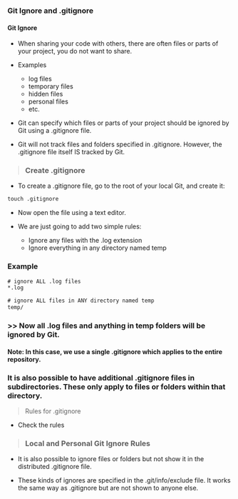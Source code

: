 ### Git Ignore and .gitignore

#### Git Ignore

* When sharing your code with others, there are often files or parts of your project, you do not want to share.
* Examples
    * log files
    * temporary files
    * hidden files
    * personal files
    * etc.

* Git can specify which files or parts of your project should be ignored by Git using a .gitignore file.

* Git will not track files and folders specified in .gitignore. However, the .gitignore file itself IS tracked by Git.

> ### Create .gitignore
* To create a .gitignore file, go to the root of your local Git, and create it:

```cmd
touch .gitignore
```

* Now open the file using a text editor.

* We are just going to add two simple rules:

    * Ignore any files with the .log extension
    * Ignore everything in any directory named temp

### Example

```cmd
# ignore ALL .log files
*.log

# ignore ALL files in ANY directory named temp
temp/
```

### >> Now all .log files and anything in temp folders will be ignored by Git.


#### Note: In this case, we use a single .gitignore which applies to the entire repository.

### It is also possible to have additional .gitignore files in subdirectories. These only apply to files or folders within that directory.


> Rules for .gitignore
* Check the rules

> ### Local and Personal Git Ignore Rules

* It is also possible to ignore files or folders but not show it in the distributed .gitignore file.

* These kinds of ignores are specified in the .git/info/exclude file. It works the same way as .gitignore but are not shown to anyone else.



